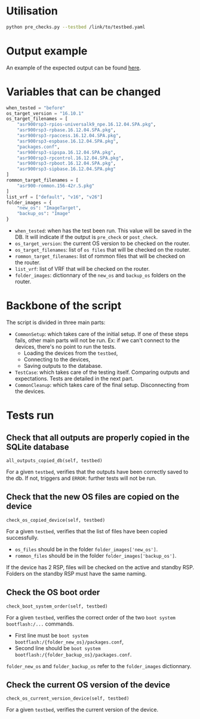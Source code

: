 # Utilisation
```bash
python pre_checks.py --testbed /link/to/testbed.yaml
```

# Output example

An example of the expected output can be found [here](./output_example_pre_checks.md).

# Variables that can be changed
```python
when_tested = "before"
os_target_version = "16.10.1"
os_target_filenames = [
    "asr900rsp3-rpios-universalk9_npe.16.12.04.SPA.pkg",
    "asr900rsp3-rpbase.16.12.04.SPA.pkg",
    "asr900rsp3-rpaccess.16.12.04.SPA.pkg",
    "asr900rsp3-espbase.16.12.04.SPA.pkg",
    "packages.conf",
    "asr900rsp3-sipspa.16.12.04.SPA.pkg",
    "asr900rsp3-rpcontrol.16.12.04.SPA.pkg",
    "asr900rsp3-rpboot.16.12.04.SPA.pkg",
    "asr900rsp3-sipbase.16.12.04.SPA.pkg"
]
rommon_target_filenames = [
    "asr900-rommon.156-42r.S.pkg"
]
list_vrf = ["default", "v16", "v26"]
folder_images = {
    "new_os": "ImageTarget",
    "backup_os": "Image"
}
```

* `when_tested`: when has the test been run. This value will be saved in the DB. It will indicate if the output is `pre_check` or `post_check`.
* `os_target_version`: the current OS version to be checked on the router.
* `os_target_filenames`: list of `os files` that will be checked on the router.
* `rommon_target_filenames`: list of rommon files that will be checked on the router.
* `list_vrf`: list of VRF that will be checked on the router.
* `folder_images`: dictionnary of the `new_os` and `backup_os` folders on the router.

# Backbone of the script

The script is divided in three main parts:
* `CommonSetup`: which takes care of the initial setup. If one of these steps fails, other main parts will not be run. Ex: if we can't connect to the devices, there's no point to run the tests.
    * Loading the devices from the `testbed`,
    * Connecting to the devices,
    * Saving outputs to the database.
* `TestCase`: which takes care of the testing itself. Comparing outputs and expectations. Tests are detailed in the next part.
* `CommonCleanup`: which takes care of the final setup. Disconnecting from the devices.

# Tests run

## Check that all outputs are properly copied in the SQLite database

`all_outputs_copied_db(self, testbed)`

For a given `testbed`, verifies that the outputs have been correctly saved to the db. If not, triggers and `ERROR`: further tests will not be run.

## Check that the new OS files are copied on the device

`check_os_copied_device(self, testbed)`

For a given `testbed`, verifies that the list of files have been copied successfully.
* `os_files` should be in the folder `folder_images['new_os']`. 
* `rommon_files` should be in the folder `folder_images['backup_os']`.

If the device has 2 RSP, files will be checked on the active and standby RSP. Folders on the standby RSP must have the same naming.

## Check the OS boot order

`check_boot_system_order(self, testbed)`

For a given `testbed`, verifies the correct order of the two `boot system bootflash:/...` commands. 
* First line must be `boot system bootflash:/{folder_new_os}/packages.conf`,
* Second line should be `boot system bootflash:/{folder_backup_os}/packages.conf`.

`folder_new_os` and `folder_backup_os` refer to the `folder_images` dictionnary.

## Check the current OS version of the device

`check_os_current_version_device(self, testbed)`

For a given `testbed`, verifies the current version of the device.

